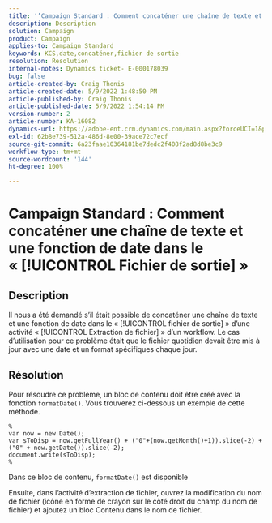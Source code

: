 ```yaml
---
title: '’Campaign Standard : Comment concaténer une chaîne de texte et une fonction de date dans le « [!UICONTROL Fichier de sortie] »’'
description: Description
solution: Campaign
product: Campaign
applies-to: Campaign Standard
keywords: KCS,date,concaténer,fichier de sortie
resolution: Resolution
internal-notes: Dynamics ticket- E-000178039
bug: false
article-created-by: Craig Thonis
article-created-date: 5/9/2022 1:48:50 PM
article-published-by: Craig Thonis
article-published-date: 5/9/2022 1:54:14 PM
version-number: 2
article-number: KA-16082
dynamics-url: https://adobe-ent.crm.dynamics.com/main.aspx?forceUCI=1&pagetype=entityrecord&etn=knowledgearticle&id=abd60abc-9ecf-ec11-a7b5-00224809c196
exl-id: 62b8e739-512a-486d-8e00-39ace72c7ecf
source-git-commit: 6a23faae10364181be7dedc2f408f2ad8d8be3c9
workflow-type: tm+mt
source-wordcount: '144'
ht-degree: 100%

---
```


# Campaign Standard : Comment concaténer une chaîne de texte et une fonction de date dans le « [!UICONTROL Fichier de sortie] »

## Description


Il nous a été demandé s’il était possible de concaténer une chaîne de texte et une fonction de date dans le « [!UICONTROL fichier de sortie] » d’une activité « [!UICONTROL Extraction de fichier] » d’un workflow. Le cas d’utilisation pour ce problème était que le fichier quotidien devait être mis à jour avec une date et un format spécifiques chaque jour.


## Résolution


Pour résoudre ce problème, un bloc de contenu doit être créé avec la fonction `formatDate()`. Vous trouverez ci-dessous un exemple de cette méthode.

```
%
var now = new Date();
var sToDisp = now.getFullYear() + ("0"+(now.getMonth()+1)).slice(-2) + ("0" + now.getDate()).slice(-2);
document.write(sToDisp);
%
```

Dans ce bloc de contenu, `formatDate()` est disponible 

Ensuite, dans l’activité d’extraction de fichier, ouvrez la modification du nom de fichier (icône en forme de crayon sur le côté droit du champ du nom de fichier) et ajoutez un bloc Contenu dans le nom de fichier.
